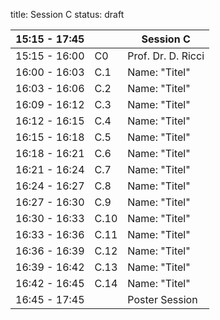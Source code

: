 title: Session C
status: draft



|15:15 - 17:45||**Session C**|
|---|---|---|
|15:15 - 16:00| C0 |Prof. Dr. D. Ricci|
|16:00 - 16:03 | C.1 |Name: "Titel"|
|16:03 - 16:06 | C.2 |Name: "Titel"|
|16:09 - 16:12 | C.3 |Name: "Titel"|
|16:12 - 16:15 | C.4 |Name: "Titel"|
|16:15 - 16:18 | C.5 |Name: "Titel"|
|16:18 - 16:21 | C.6 |Name: "Titel"|
|16:21 - 16:24 | C.7 |Name: "Titel"|
|16:24 - 16:27 | C.8 |Name: "Titel"|
|16:27 - 16:30 | C.9 |Name: "Titel"|
|16:30 - 16:33 | C.10 |Name: "Titel"|
|16:33 - 16:36 | C.11 |Name: "Titel"|
|16:36 - 16:39 | C.12 |Name: "Titel"|
|16:39 - 16:42 | C.13 |Name: "Titel"|
|16:42 - 16:45 | C.14 |Name: "Titel"|
|16:45 - 17:45 |      |Poster Session|
